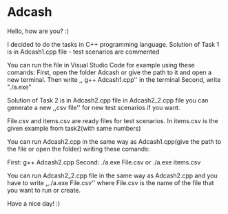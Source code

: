 # Adcash


Hello, how are you? :)

I decided to do the tasks in C++ programming language.
Solution of Task 1 is in Adcash1.cpp file -  test scenarios are commented

You can run the file in Visual Studio Code for example using these comands:
First, open the folder Adcash or give the path to  it and open a new terminal. Then write ,, g++ Adcash1.cpp'' in the terminal
Second, write "./a.exe"


Solution of Task 2 is in Adcash2.cpp file
		              in Adcash2_2.cpp file you can generate a new ,,csv file'' for new test scenarios if you want.

File.csv and items.csv are ready files for  test scenarios.
In items.csv is the given example from task2(with same numbers)

You can run Adcash2.cpp in the same way as Adcash1.cpp(give the path to the file or open the folder) writing these comands:

First:         g++ Adcash2.cpp
Second:        ./a.exe File.csv         or       ./a.exe items.csv



You can run Adcash2_2.cpp file in the same way as Adcash2.cpp and
you have to write  ,,./a.exe File.csv'' where File.csv is the name of the file that you want to run or create.

Have a nice day! :)
